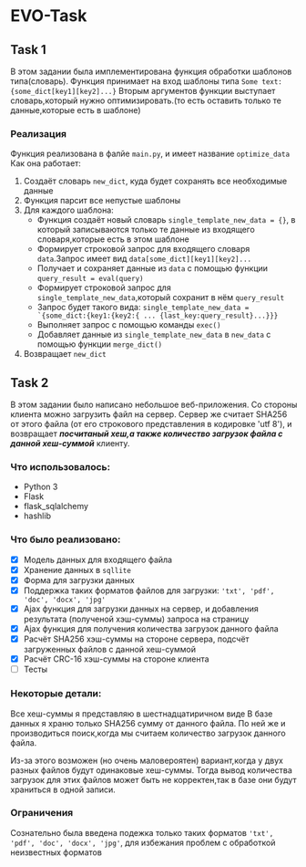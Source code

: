 # EVO-Task

## Task 1
В этом задании была имплементирована функция обработки шаблонов типа(словарь).
Функция принимает на вход шаблоны типа  ```Some text: {some_dict[key1][key2]...}```
Вторым аргументов функции выступает словарь,который нужно оптимизировать.(то есть оставить только те данные,которые есть в шаблоне)
### Реализация
Функция реализована в фалйе ```main.py```, и имеет название ```optimize_data```
Как она работает:
1. Создаёт словарь ```new_dict```, куда будет сохранять все необходимые данные
2. Функция парсит все непустые шаблоны
3. Для каждого шаблона:
    - Функция создаёт новый словарь ```single_template_new_data = {}```, в который записываются только те данные из входящего словаря,которые есть в этом шаблоне
    - Формирует строковой запрос для входящего словаря ```data```.Запрос имеет вид ```data[some_dict][key1][key2]...``` 
    - Получает и сохраняет данные из ```data``` с помощью функции ```query_result = eval(query)```
    - Формирует строковой запрос для ```single_template_new_data```,который сохранит в нём ```query_result```
    - Запрос будет такого вида: ```single_template_new_data = `{some_dict:{key1:{key2:{ ... {last_key:query_result}...}}}```
    - Выполняет запрос с помощью команды ```exec()```
    - Добавляет данные из ```single_template_new_data``` в ```new_data``` с помощью функции ```merge_dict()```
3. Возвращает ```new_dict```

## Task 2
В этом задании было написано небольшое веб-приложения.
Со стороны клиента можно загрузить файл на сервер.
Сервер же считает SHA256 от этого файла (от его строкового представления в кодировке 'utf 8'), и возвращает ___посчитаный хеш,а также количество загрузок файла с данной хеш-суммой___ клиенту.
### Что использовалось:
* Python 3
* Flask
* flask_sqlalchemy
* hashlib
### Что было реализовано:
- [x] Модель данных для входящего файла
- [x] Хранение данных в ```sqllite```
- [x] Форма для загрузки данных
- [x] Поддержка таких форматов файлов для загрузки: ```'txt', 'pdf', 'doc', 'docx', 'jpg'```
- [x] Ajax функция для загрузки данных на сервер, и добавления результата (полученой хэш-суммы) запроса на страницу
- [x] Ajax функция для получения количества загрузок данного файла
- [x] Расчёт SHA256 хэш-суммы на стороне сервера, подсчёт загруженных файлов с данной хеш-суммой
- [x] Расчёт CRC-16 хэш-суммы на стороне клиента
- [ ] Тесты
### Некоторые детали:
Все хеш-суммы я представляю в шестнадцатиричном виде
В базе данных я храню только SHA256 сумму от данного файла. По ней же и производиться поиск,когда мы считаем количество загрузок данного файла.

Из-за этого возможен (но очень маловероятен) вариант,когда у двух разных файлов будут одинаковые хеш-суммы. Тогда вывод количества загрузок для этих файлов может быть не корректен,так в базе они будут храниться в одной записи.
### Ограничения
Сознательно была введена подежка только таких форматов ```'txt', 'pdf', 'doc', 'docx', 'jpg'```, для избежания проблем с обработкой неизвестных форматов

